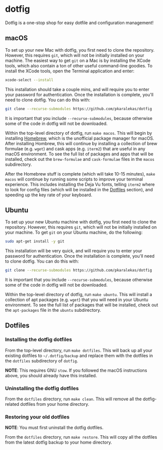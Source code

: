 # dotfig

Dotfig is a one-stop shop for easy dotfile and configuration
management!

## macOS

To set up your new Mac with dotfig, you first need to clone
the repository. However, this requires `git`, which will not
be initially installed on your machine. The easiest way to get
`git` on a Mac is by installing the XCode tools, which also
contain a ton of other useful command-line goodies. To install
the XCode tools, open the Terminal application and enter:

```bash
xcode-select --install
```

This installation should take a couple mins, and will require
you to enter your password for authentication. Once the
installation is complete, you'll need to clone dotfig. You
can do this with:

```bash
git clone --recurse-submodules https://github.com/pkaralekas/dotfig
```

It is important that you include `--recurse-submodules`, because
otherwise some of the code in dotfig will not be downloaded.

Within the top-level directory of dotfig, run `make macos`.
This will begin by installing [Homebrew](https://brew.sh/),
which is the unofficial package manager for macOS. After
installing Hombrew, this will continue by installing
a collection of brew formulae (e.g. `wget`) and cask apps
(e.g. `iterm2`) that are useful in any macOS environment.
To see the full list of packages and apps that will be
installed, check out the `brew-formulae` and `cask-formulae`
files in the `macos` subdirectory.

After the Homebrew stuff is complete (which will take 10-15
minutes), `make macos` will continue by running some scripts
to improve your terminal experience. This includes installing
the Deja Vu fonts, telling `iterm2` where to look for config
files (which will be installed in the [Dotfiles](#Dotfiles)
section), and speeding up the key rate of your keyboard.

## Ubuntu

To set up your new Ubuntu machine with dotfig, you first need
to clone the repository. However, this requires `git`, which
will not be initially installed on your machine. To get `git`
on your Ubuntu machine, do the following:

```bash
sudo apt-get install -y git
```

This installation will be very quick, and will require you
to enter your password for authentication. Once the
installation is complete, you'll need to clone dotfig. You
can do this with:

```bash
git clone --recurse-submodules https://github.com/pkaralekas/dotfig
```

It is important that you include `--recurse-submodules`, because
otherwise some of the code in dotfig will not be downloaded.

Within the top-level directory of dotfig, run `make ubuntu`.
This will install a collection of apt packages (e.g. `wget`)
that you will need in your Ubuntu environment. To see the
full list of packages that will be installed, check out the
`apt-packages` file in the `ubuntu` subdirectory.

## Dotfiles

### Installing the dotfig dotfiles

From the top-level directory, run `make dotfiles`. This will
back up all your existing dotfiles to `~/.dotfig/backup` and
replace them with the dotfiles in the `dotfiles` subdirectory
of `dotfig`.

**NOTE**: This requires GNU `stow`. If you followed the macOS
instructions above, you should already have this installed.

### Uninstalling the dotfig dotfiles

From the `dotfiles` directory, run `make clean`. This will
remove all the dotfig-related dotfiles from your home
directory.

### Restoring your old dotfiles

**NOTE**: You must first uninstall the dotfig dotfiles.

From the `dotfiles` directory, run `make restore`. This will
copy all the dotfiles from the latest dotfig backup to your
home directory.

